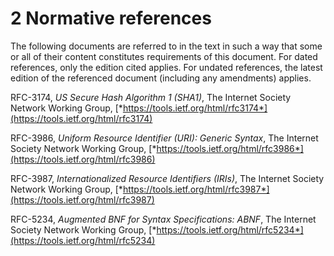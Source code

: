 # 2 Normative references

The following documents are referred to in the text
in such a way that some or all of their content
constitutes requirements of this document.
For dated references,
only the edition cited applies.
For undated references,
the latest edition of the referenced document
(including any amendments) applies.

RFC-3174,
*US Secure Hash Algorithm 1 (SHA1)*,
The Internet Society Network Working Group,
[*https://tools.ietf.org/html/rfc3174*](https://tools.ietf.org/html/rfc3174)

RFC-3986,
*Uniform Resource Identifier (URI): Generic Syntax*,
The Internet Society Network Working Group,
[*https://tools.ietf.org/html/rfc3986*](https://tools.ietf.org/html/rfc3986)

RFC-3987,
*Internationalized Resource Identifiers (IRIs)*,
The Internet Society Network Working Group,
[*https://tools.ietf.org/html/rfc3987*](https://tools.ietf.org/html/rfc3987)

RFC-5234,
*Augmented BNF for Syntax Specifications: ABNF*,
The Internet Society Network Working Group,
[*https://tools.ietf.org/html/rfc5234*](https://tools.ietf.org/html/rfc5234)
